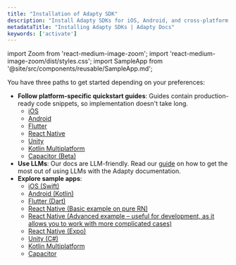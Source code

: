 ```yaml
---
title: "Installation of Adapty SDK"
description: "Install Adapty SDKs for iOS, Android, and cross-platform apps."
metadataTitle: "Installing Adapty SDKs | Adapty Docs"
keywords: ['activate']
---
```


import Zoom from 'react-medium-image-zoom';
import 'react-medium-image-zoom/dist/styles.css';
import SampleApp from '@site/src/components/reusable/SampleApp.md'; 

You have three paths to get started depending on your preferences:

- **Follow platform-specific quickstart guides**: Guides contain production-ready code snippets, so implementation doesn't take long.
    - [iOS](ios-sdk-overview.md)
    - [Android](android-sdk-overview.md)
    - [Flutter](flutter-sdk-overview.md)
    - [React Native](react-native-sdk-overview.md)
    - [Unity](unity-sdk-overview.md)
    - [Kotlin Multiplatform](kmp-sdk-overview.md)
    - [Capacitor (Beta)](capacitor-sdk-overview.md)
- **Use LLMs**: Our docs are LLM-friendly. Read our [guide](adapty-cursor.md) on how to get the most out of using LLMs with the Adapty documentation.
- **Explore sample apps**:
    - [iOS (Swift)](https://github.com/adaptyteam/AdaptySDK-iOS/tree/master/Examples)
    - [Android (Kotlin)](https://github.com/adaptyteam/AdaptySDK-Android/tree/master/app)
    - [Flutter (Dart)](https://github.com/adaptyteam/AdaptySDK-Flutter/tree/master/example)
    - [React Native (Basic example on pure RN)](https://github.com/adaptyteam/AdaptySDK-React-Native/tree/master/examples/BasicExample) 
    - [React Native (Advanced example – useful for development, as it allows you to work with more complicated cases)](https://github.com/adaptyteam/AdaptySDK-React-Native/tree/master/examples/AdaptyDevtools)
    - [React Native (Expo)](https://github.com/adaptyteam/AdaptySDK-React-Native/tree/master/examples/FocusJournalExpo)
    - [Unity (C#)](https://github.com/adaptyteam/AdaptySDK-Unity/tree/main/Assets)
    - [Kotlin Multiplatform](https://github.com/adaptyteam/AdaptySDK-KMP/tree/main/example)
    - [Capacitor](https://github.com/adaptyteam/AdaptySDK-Capacitor/tree/master/examples/adapty-devtools)
